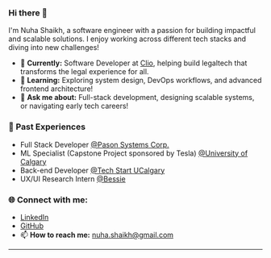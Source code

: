 ### Hi there 👋

I'm Nuha Shaikh, a software engineer with a passion for building impactful and scalable solutions. I enjoy working across different tech stacks and diving into new challenges!

- 🔭 **Currently:** Software Developer at [Clio](https://www.clio.com), helping build legaltech that transforms the legal experience for all.
- 🌱 **Learning:** Exploring system design, DevOps workflows, and advanced frontend architecture!
- 💬 **Ask me about:** Full-stack development, designing scalable systems, or navigating early tech careers!

### 💼 Past Experiences

- Full Stack Developer [@Pason Systems Corp.](https://www.pason.com)
- ML Specialist (Capstone Project sponsored by Tesla) [@University of Calgary](https://www.ucalgary.ca)
- Back-end Developer [@Tech Start UCalgary](https://github.com/techstartucalgary)
- UX/UI Research Intern [@Bessie](https://bessiebox.com)

### 🌐 Connect with me:

- [LinkedIn](https://www.linkedin.com/in/nuha-shaikh/) <!-- Replace with your actual link -->
- [GitHub](https://github.com/nuhashaikh)
- 📫 **How to reach me:** nuha.shaikh@gmail.com

---

<!--
**nuhashaikh/nuhashaikh** is a ✨ _special_ ✨ repository because its `README.md` (this file) appears on your GitHub profile.

Here are some ideas to get you started:

- 🔭 I’m currently working on ...
- 🌱 I’m currently learning ...
- 👯 I’m looking to collaborate on ...
- 🤔 I’m looking for help with ...
- 💬 Ask me about ...
- 📫 How to reach me: ...
- 😄 Pronouns: ...
- ⚡ Fun fact: ...
-->
